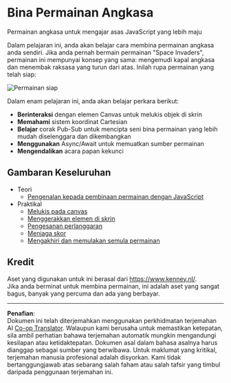 <!--
CO_OP_TRANSLATOR_METADATA:
{
  "original_hash": "c40a698395ee5102715f7880bba3f2e7",
  "translation_date": "2025-08-27T22:31:59+00:00",
  "source_file": "6-space-game/README.md",
  "language_code": "ms"
}
-->
# Bina Permainan Angkasa

Permainan angkasa untuk mengajar asas JavaScript yang lebih maju

Dalam pelajaran ini, anda akan belajar cara membina permainan angkasa anda sendiri. Jika anda pernah bermain permainan "Space Invaders", permainan ini mempunyai konsep yang sama: mengemudi kapal angkasa dan menembak raksasa yang turun dari atas. Inilah rupa permainan yang telah siap:

![Permainan siap](../../../6-space-game/images/pewpew.gif)

Dalam enam pelajaran ini, anda akan belajar perkara berikut:

- **Berinteraksi** dengan elemen Canvas untuk melukis objek di skrin
- **Memahami** sistem koordinat Cartesian
- **Belajar** corak Pub-Sub untuk mencipta seni bina permainan yang lebih mudah diselenggara dan dikembangkan
- **Menggunakan** Async/Await untuk memuatkan sumber permainan
- **Mengendalikan** acara papan kekunci

## Gambaran Keseluruhan

- Teori
   - [Pengenalan kepada pembinaan permainan dengan JavaScript](1-introduction/README.md)
- Praktikal
   - [Melukis pada canvas](2-drawing-to-canvas/README.md)
   - [Menggerakkan elemen di skrin](3-moving-elements-around/README.md)
   - [Pengesanan perlanggaran](4-collision-detection/README.md)
   - [Menjaga skor](5-keeping-score/README.md)
   - [Mengakhiri dan memulakan semula permainan](6-end-condition/README.md)

## Kredit

Aset yang digunakan untuk ini berasal dari https://www.kenney.nl/.  
Jika anda berminat untuk membina permainan, ini adalah aset yang sangat bagus, banyak yang percuma dan ada yang berbayar.

---

**Penafian**:  
Dokumen ini telah diterjemahkan menggunakan perkhidmatan terjemahan AI [Co-op Translator](https://github.com/Azure/co-op-translator). Walaupun kami berusaha untuk memastikan ketepatan, sila ambil perhatian bahawa terjemahan automatik mungkin mengandungi kesilapan atau ketidaktepatan. Dokumen asal dalam bahasa asalnya harus dianggap sebagai sumber yang berwibawa. Untuk maklumat yang kritikal, terjemahan manusia profesional adalah disyorkan. Kami tidak bertanggungjawab atas sebarang salah faham atau salah tafsir yang timbul daripada penggunaan terjemahan ini.